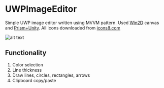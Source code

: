 # UWPImageEditor
Simple UWP image editor written using MVVM pattern. 
Used [Win2D](https://github.com/Microsoft/Win2D) canvas and [Prism+Unity](https://github.com/PrismLibrary/Prism).
All icons downloaded from [icons8.com](https://icons8.com/)

![alt text](https://github.com/ashchuk/UWPImageEditor/blob/master/UWPImageEditor/Images/demo.gif)

## Functionality

1. Color selection
2. Line thickness
3. Draw lines, circles, rectangles, arrows
4. Clipboard copy/paste

